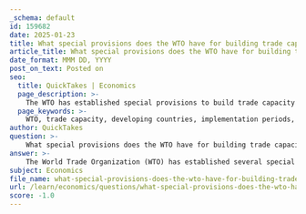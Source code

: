 ```yaml
---
_schema: default
id: 159682
date: 2025-01-23
title: What special provisions does the WTO have for building trade capacity in developing countries?
article_title: What special provisions does the WTO have for building trade capacity in developing countries?
date_format: MMM DD, YYYY
post_on_text: Posted on
seo:
  title: QuickTakes | Economics
  page_description: >-
    The WTO has established special provisions to build trade capacity in developing countries, including longer implementation periods, increased trading opportunities, technical assistance, and support for dispute resolution.
  page_keywords: >-
    WTO, trade capacity, developing countries, implementation periods, trading opportunities, technical assistance, Aid for Trade, dispute resolution, global trading system, trade statistics
author: QuickTakes
question: >-
    What special provisions does the WTO have for building trade capacity in developing countries?
answer: >-
    The World Trade Organization (WTO) has established several special provisions aimed at building trade capacity in developing countries. These provisions are designed to enhance the ability of these countries to engage effectively in international trade and to integrate into the global trading system. Here are the key components of the WTO's approach to trade capacity building:\n\n1. **Longer Implementation Periods**: WTO agreements provide developing countries with extended timeframes to implement commitments. This flexibility allows these nations to adjust their policies and practices gradually, ensuring that they can meet international standards without overwhelming their capacities.\n\n2. **Increased Trading Opportunities**: The WTO includes measures that aim to enhance trading opportunities for developing countries. This can involve preferential trade agreements or initiatives that lower barriers to entry in international markets.\n\n3. **Technical Assistance and Training**: The WTO offers extensive technical assistance and training programs to help developing countries build their trade capacity. This includes organizing hundreds of technical cooperation missions annually and conducting numerous training courses in Geneva for government officials. These initiatives are crucial for equipping officials with the knowledge and skills necessary to navigate trade agreements and standards.\n\n4. **Aid for Trade Initiative**: The Aid for Trade program is a significant component of the WTO's efforts to support developing countries. It focuses on providing the necessary skills and infrastructure to help these nations expand their trade capabilities. This initiative encourages donor countries and organizations to provide financial and technical support tailored to the specific needs of developing countries.\n\n5. **Support for Dispute Resolution**: The WTO assists developing countries in handling trade disputes and understanding the mechanisms available for resolving conflicts. This support is vital for ensuring that these countries can effectively participate in the global trading system and protect their interests.\n\n6. **Outreach and Dialogue**: The WTO maintains regular dialogue with various stakeholders, including non-governmental organizations, parliamentarians, and other international organizations. This outreach aims to enhance cooperation and raise awareness of the WTO's activities and the ongoing Doha negotiations, which focus on improving trade conditions for developing countries.\n\n7. **Data and Research**: The WTO collects and disseminates global trade statistics, which are essential for policymakers and researchers. This data helps developing countries understand trade dynamics and make informed decisions regarding their trade policies.\n\nIn summary, the WTO's special provisions for building trade capacity in developing countries encompass a comprehensive approach that includes technical assistance, extended implementation periods, support for dispute resolution, and initiatives aimed at increasing trading opportunities. These efforts are crucial for fostering economic development and reducing trade disparities on a global scale.
subject: Economics
file_name: what-special-provisions-does-the-wto-have-for-building-trade-capacity-in-developing-countries.md
url: /learn/economics/questions/what-special-provisions-does-the-wto-have-for-building-trade-capacity-in-developing-countries
score: -1.0
---
```


&nbsp;